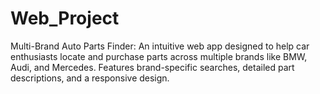 # Web_Project
Multi-Brand Auto Parts Finder: An intuitive web app designed to help car enthusiasts locate and purchase parts across multiple brands like BMW, Audi, and Mercedes. Features brand-specific searches, detailed part descriptions, and a responsive design.
